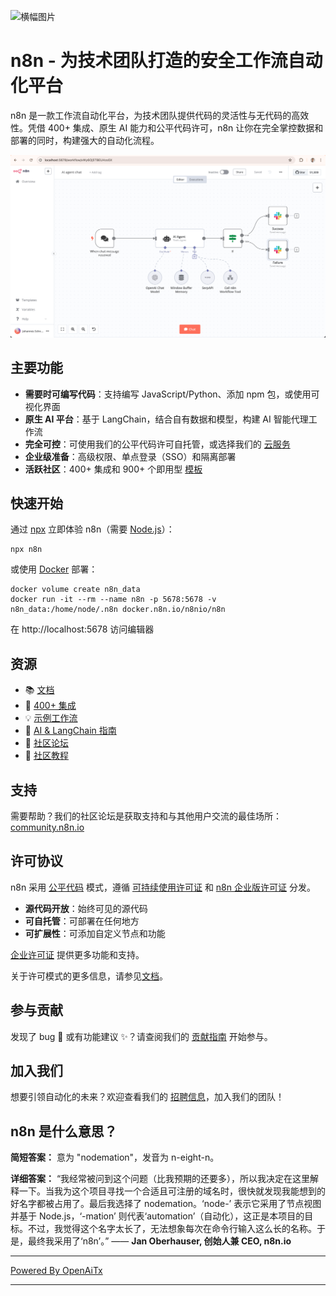 ![横幅图片](https://user-images.githubusercontent.com/10284570/173569848-c624317f-42b1-45a6-ab09-f0ea3c247648.png)

# n8n - 为技术团队打造的安全工作流自动化平台

n8n 是一款工作流自动化平台，为技术团队提供代码的灵活性与无代码的高效性。凭借 400+ 集成、原生 AI 能力和公平代码许可，n8n 让你在完全掌控数据和部署的同时，构建强大的自动化流程。

![n8n.io - 截图](https://raw.githubusercontent.com/n8n-io/n8n/master/assets/n8n-screenshot-readme.png)

## 主要功能

- **需要时可编写代码**：支持编写 JavaScript/Python、添加 npm 包，或使用可视化界面
- **原生 AI 平台**：基于 LangChain，结合自有数据和模型，构建 AI 智能代理工作流
- **完全可控**：可使用我们的公平代码许可自托管，或选择我们的 [云服务](https://app.n8n.cloud/login)
- **企业级准备**：高级权限、单点登录（SSO）和隔离部署
- **活跃社区**：400+ 集成和 900+ 个即用型 [模板](https://n8n.io/workflows)

## 快速开始

通过 [npx](https://docs.n8n.io/hosting/installation/npm/) 立即体验 n8n（需要 [Node.js](https://nodejs.org/en/)）：

```
npx n8n
```

或使用 [Docker](https://docs.n8n.io/hosting/installation/docker/) 部署：

```
docker volume create n8n_data
docker run -it --rm --name n8n -p 5678:5678 -v n8n_data:/home/node/.n8n docker.n8n.io/n8nio/n8n
```

在 http://localhost:5678 访问编辑器

## 资源

- 📚 [文档](https://docs.n8n.io)
- 🔧 [400+ 集成](https://n8n.io/integrations)
- 💡 [示例工作流](https://n8n.io/workflows)
- 🤖 [AI & LangChain 指南](https://docs.n8n.io/langchain/)
- 👥 [社区论坛](https://community.n8n.io)
- 📖 [社区教程](https://community.n8n.io/c/tutorials/28)

## 支持

需要帮助？我们的社区论坛是获取支持和与其他用户交流的最佳场所：
[community.n8n.io](https://community.n8n.io)

## 许可协议

n8n 采用 [公平代码](https://faircode.io) 模式，遵循 [可持续使用许可证](https://github.com/n8n-io/n8n/blob/master/LICENSE.md) 和 [n8n 企业版许可证](https://github.com/n8n-io/n8n/blob/master/LICENSE_EE.md) 分发。

- **源代码开放**：始终可见的源代码
- **可自托管**：可部署在任何地方
- **可扩展性**：可添加自定义节点和功能

[企业许可证](mailto:license@n8n.io) 提供更多功能和支持。

关于许可模式的更多信息，请参见[文档](https://docs.n8n.io/reference/license/)。

## 参与贡献

发现了 bug 🐛 或有功能建议 ✨？请查阅我们的 [贡献指南](https://github.com/n8n-io/n8n/blob/master/CONTRIBUTING.md) 开始参与。

## 加入我们

想要引领自动化的未来？欢迎查看我们的 [招聘信息](https://n8n.io/careers)，加入我们的团队！

## n8n 是什么意思？

**简短答案：** 意为 "nodemation"，发音为 n-eight-n。

**详细答案：** “我经常被问到这个问题（比我预期的还要多），所以我决定在这里解释一下。当我为这个项目寻找一个合适且可注册的域名时，很快就发现我能想到的好名字都被占用了。最后我选择了 nodemation。‘node-’ 表示它采用了节点视图并基于 Node.js，‘-mation’ 则代表‘automation’（自动化），这正是本项目的目标。不过，我觉得这个名字太长了，无法想象每次在命令行输入这么长的名称。于是，最终我采用了‘n8n’。” —— **Jan Oberhauser, 创始人兼 CEO, n8n.io**


---


[Powered By OpenAiTx](https://github.com/OpenAiTx/OpenAiTx)


---